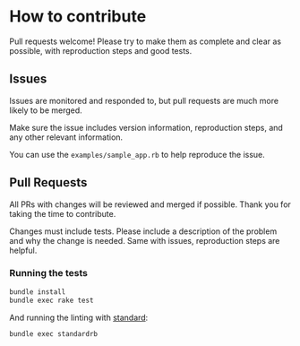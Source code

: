 # How to contribute

Pull requests welcome! Please try to make them as complete and clear as possible, with reproduction steps and good tests.


## Issues

Issues are monitored and responded to, but pull requests are much more likely to be merged.

Make sure the issue includes version information, reproduction steps, and any other relevant information.

You can use the `examples/sample_app.rb` to help reproduce the issue.


## Pull Requests

All PRs with changes will be reviewed and merged if possible. Thank you for taking the time to contribute.

Changes must include tests. Please include a description of the problem and why the change is needed. Same with issues, reproduction steps are helpful.


### Running the tests

```bash
bundle install
bundle exec rake test
```

And running the linting with [standard](https://github.com/standardrb/standard):

```bash
bundle exec standardrb
```
